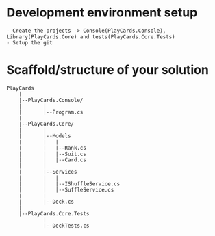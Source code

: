 # Development environment setup
	- Create the projects -> Console(PlayCards.Console), Library(PlayCards.Core) and tests(PlayCards.Core.Tests)
	- Setup the git
# Scaffold/structure of your solution
	PlayCards
		|
		|--PlayCards.Console/
		|		|
		|		|--Program.cs
		|
		|--PlayCards.Core/
		|		|
		|		|--Models
		|		|	|
		|		|	|--Rank.cs
		|		|	|--Suit.cs
		|		|	|--Card.cs
		|		|
		|		|--Services
		|		|	|
		|		|	|--IShuffleService.cs
		|		|	|--SuffleService.cs
		|		|
		|		|--Deck.cs
		|
		|--PlayCards.Core.Tests
				|
				|--DeckTests.cs
